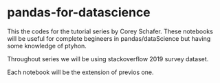 # pandas-for-datascience

This the codes for the tutorial series by Corey Schafer.
These notebooks will be useful for complete begineers in pandas/dataScience but having some knowledge of ptyhon.

Throughout series we will be using stackoverflow 2019 survey dataset.

Each notebook will be the extension of previos one.
